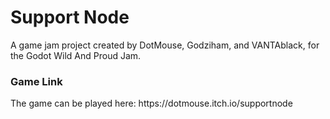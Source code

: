 <h1>Support Node</h1>

A game jam project created by DotMouse, Godziham, and VANTAblack, for the Godot Wild And Proud Jam.


<h3>Game Link</h3>
The game can be played here:
https://dotmouse.itch.io/supportnode

